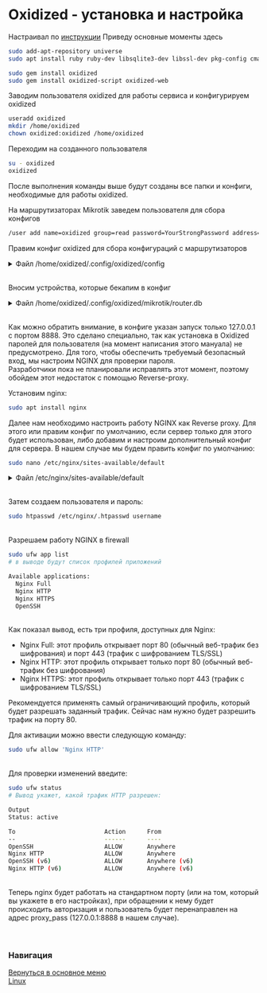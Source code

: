 # Oxidized - установка и настройка

Настраивал по [инструкции](https://github.com/ytti/oxidized#debian-and-ubuntu)
Приведу основные моменты здесь

```bash
sudo add-apt-repository universe
sudo apt install ruby ruby-dev libsqlite3-dev libssl-dev pkg-config cmake libssh2-1-dev libicu-dev zlib1g-dev g++

sudo gem install oxidized
sudo gem install oxidized-script oxidized-web
```

Заводим пользователя oxidized для работы сервиса и конфигурируем oxidized

```bash
useradd oxidized
mkdir /home/oxidized
chown oxidized:oxidized /home/oxidized
```

Переходим на созданного пользователя

```bash
su - oxidized
oxidized
```

После выполнения команды выше будут созданы все папки и конфиги, необходимые для работы oxidized.

На маршрутизаторах Mikrotik заведем пользователя для сбора конфигов

```bash
/user add name=oxidized group=read password=YourStrongPassword address=IP_server
```

Правим конфиг oxidized для сбора конфигураций с маршрутизаторов

<details>
<summary>Файл /home/oxidized/.config/oxidized/config</summary>

```txt
---
username: oxidized
password: YourStrongPassword
// чтобы не указывать для каждого роутера вендора, можно указать тут, но лучше конечно указать для каждого роутера, если вендоров больше чем один
model: routeros
resolve_dns: true

//Периодичность снятия бэкапа в секундах
interval: 3600
use_syslog: false
debug: false
threads: 30

//таймаут сессии - 20 сек. на выгрузку конфигурации. Иногда приходится увеличивать это значение, если маршрутизатор выгружает конфиг дольше
timeout: 20

// Устанавливаем 3 попытки снять бэкап с каждого устройства, после чего считаем, что бэкап сделать не удалось
retries: 3
prompt: !ruby/regexp /^([\w.@-]+[#>]\s?)$/

//IP адрес и порт, на котором будет работать REST API (веб интерфейс по простому)
rest: 127.0.0.1:8888
next_adds_job: false

vars: {}
// Исключаем из бэкапа критичную информацию
remove_secret: true
groups: {}
models: {}

pid: "/home/oxidized/.config/oxidized/pid"

crash:
  directory: "/home/oxidized/.config/oxidized/crashes"
  hostnames: false

stats:
  history_size: 10

// установим тип подключения к управляемым устройствам - SSH
input:
  default: ssh
  debug: false
  ssh:
    secure: false

output:
  default: git
  git:
    user: oxidized
    email: oxidized@email.ru
    repo: "/home/oxidized/.config/oxidized"

// настройки конфига с устройствами, которые будем бекапить
source:
  default: csv
  csv:
    file: "/home/oxidized/.config/oxidized/mikrotik/router.db"
    delimiter: !ruby/regexp /:/
    map:
      name: 0
      model: 1
      ip: 2

// добавляем сюда устройства Mikrotik
model_map:
  juniper: junos
  cisco: ios
  mikrotik: routeros
```

</details>

<br>Вносим устройства, которые бекапим в конфиг

<details>
<summary>Файл /home/oxidized/.config/oxidized/mikrotik/router.db</summary>

```txt
# core of the network
CCR-1036:routeros:192.168.0.1
CCR-2004:routeros:192.168.0.2

# hAP
hAP-office-1:routeros:192.168.0.3
hAP-office-2:routeros:192.168.0.4

# cAP
cAP-5:routeros:192.168.0.5
cAP-6:routeros:192.168.0.6
```

</details>

<br> Как можно обратить внимание, в конфиге указан запуск только 127.0.0.1 с портом 8888.
Это сделано специально, так как установка в Oxidized паролей для пользователя (на момент написания этого мануала) не предусмотрено.
Для того, чтобы обеспечить требуемый безопасный вход, мы настроим NGINX для проверки пароля.<br>
Разработчики пока не планировали исправлять этот момент, поэтому обойдем этот недостаток с помощью Reverse-proxy.

Установим nginx:

```bash
sudo apt install nginx
```

Далее нам необходимо настроить работу NGINX как Reverse proxy. 
Для этого или правим конфиг по умолчанию, если сервер только для этого будет использован, либо добавим и настроим дополнительный конфиг для сервера.
В нашем случае мы будем править конфиг по умолчанию:

```bash
sudo nano /etc/nginx/sites-available/default
```

<details>
<summary>Файл /etc/nginx/sites-available/default</summary>

```txt
server {
    listen 80 default_server;
    listen [::]:80 default_server;
    server_name _;
    auth_basic “Username and Password Required”;
    auth_basic_user_file /etc/nginx/.htpasswd;
    
    location / {
        proxy_set_header Host $host;
        proxy_set_header X-Real-IP $remote_addr;
        proxy_set_header X-Forwarded-For $proxy_add_x_forwarded_for;
        proxy_pass http://127.0.0.1:8888;
    }
}

```

</details>

<br>Затем создаем пользователя и пароль:

```bash
sudo htpasswd /etc/nginx/.htpasswd username
```

<br>Разрешаем работу NGINX в firewall

```bash
sudo ufw app list
# в выводе будут список профилей приложений

Available applications:
  Nginx Full
  Nginx HTTP
  Nginx HTTPS
  OpenSSH

```

<br>Как показал вывод, есть три профиля, доступных для Nginx:

* Nginx Full: этот профиль открывает порт 80 (обычный веб-трафик без шифрования) и порт 443 (трафик с шифрованием TLS/SSL)
* Nginx HTTP: этот профиль открывает только порт 80 (обычный веб-трафик без шифрования)
* Nginx HTTPS: этот профиль открывает только порт 443 (трафик с шифрованием TLS/SSL)

Рекомендуется применять самый ограничивающий профиль, который будет разрешать заданный трафик. Сейчас нам нужно будет разрешить трафик на порту 80.

Для активации можно ввести следующую команду:

```bash
sudo ufw allow 'Nginx HTTP'
```

<br>Для проверки изменений введите:

```bash
sudo ufw status
# Вывод укажет, какой трафик HTTP разрешен:

Output
Status: active

To                         Action      From
--                         ------      ----
OpenSSH                    ALLOW       Anywhere                  
Nginx HTTP                 ALLOW       Anywhere                  
OpenSSH (v6)               ALLOW       Anywhere (v6)             
Nginx HTTP (v6)            ALLOW       Anywhere (v6)

```

<br>Теперь nginx будет работать на стандартном порту (или на том, который вы укажете в его настройках), при обращении к нему будет происходить авторизация и пользователь будет перенаправлен на адрес proxy_pass (127.0.0.1:8888 в нашем случае).<br><br><br>


### Навигация
[Вернуться в основное меню](../README.md)
<br> [Linux](../linux/README.md)
